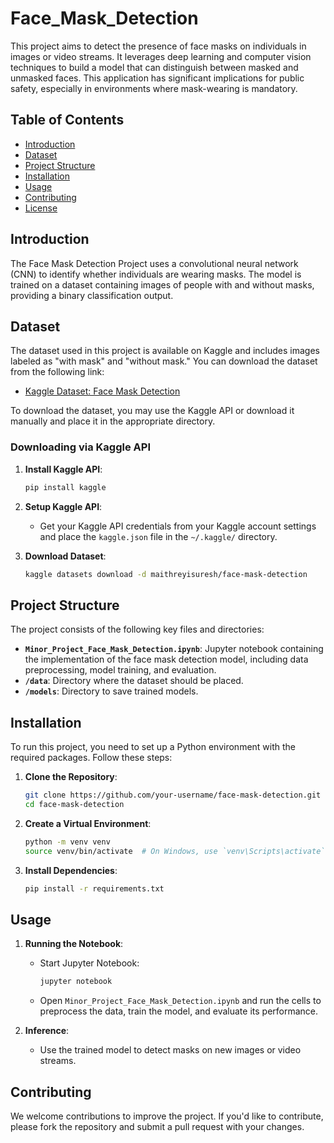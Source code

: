 # Face_Mask_Detection

This project aims to detect the presence of face masks on individuals in images or video streams. It leverages deep learning and computer vision techniques to build a model that can distinguish between masked and unmasked faces. This application has significant implications for public safety, especially in environments where mask-wearing is mandatory.

## Table of Contents
- [Introduction](#introduction)
- [Dataset](#dataset)
- [Project Structure](#project-structure)
- [Installation](#installation)
- [Usage](#usage)
- [Contributing](#contributing)
- [License](#license)

## Introduction
The Face Mask Detection Project uses a convolutional neural network (CNN) to identify whether individuals are wearing masks. The model is trained on a dataset containing images of people with and without masks, providing a binary classification output.

## Dataset
The dataset used in this project is available on Kaggle and includes images labeled as "with mask" and "without mask." You can download the dataset from the following link:

- [Kaggle Dataset: Face Mask Detection](https://www.kaggle.com/datasets/maithreyisuresh/face-mask-detection)

To download the dataset, you may use the Kaggle API or download it manually and place it in the appropriate directory.

### Downloading via Kaggle API
1. **Install Kaggle API**:
   ```bash
   pip install kaggle
   ```
2. **Setup Kaggle API**:
   - Get your Kaggle API credentials from your Kaggle account settings and place the `kaggle.json` file in the `~/.kaggle/` directory.

3. **Download Dataset**:
   ```bash
   kaggle datasets download -d maithreyisuresh/face-mask-detection
   ```

## Project Structure
The project consists of the following key files and directories:

- **`Minor_Project_Face_Mask_Detection.ipynb`**: Jupyter notebook containing the implementation of the face mask detection model, including data preprocessing, model training, and evaluation.
- **`/data`**: Directory where the dataset should be placed.
- **`/models`**: Directory to save trained models.

## Installation
To run this project, you need to set up a Python environment with the required packages. Follow these steps:

1. **Clone the Repository**:
   ```bash
   git clone https://github.com/your-username/face-mask-detection.git
   cd face-mask-detection
   ```

2. **Create a Virtual Environment**:
   ```bash
   python -m venv venv
   source venv/bin/activate  # On Windows, use `venv\Scripts\activate`
   ```

3. **Install Dependencies**:
   ```bash
   pip install -r requirements.txt
   ```

## Usage
1. **Running the Notebook**:
   - Start Jupyter Notebook:
     ```bash
     jupyter notebook
     ```
   - Open `Minor_Project_Face_Mask_Detection.ipynb` and run the cells to preprocess the data, train the model, and evaluate its performance.

2. **Inference**:
   - Use the trained model to detect masks on new images or video streams.

## Contributing
We welcome contributions to improve the project. If you'd like to contribute, please fork the repository and submit a pull request with your changes.
